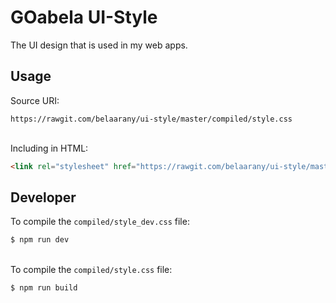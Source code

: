 # GOabela UI-Style
The UI design that is used in my web apps.

## Usage
Source URI:
```
https://rawgit.com/belaarany/ui-style/master/compiled/style.css
```
\
Including in HTML:
```html
<link rel="stylesheet" href="https://rawgit.com/belaarany/ui-style/master/compiled/style.css">
```

## Developer
To compile the `compiled/style_dev.css` file:
```bash
$ npm run dev
```
\
To compile the `compiled/style.css` file:
```bash
$ npm run build
```